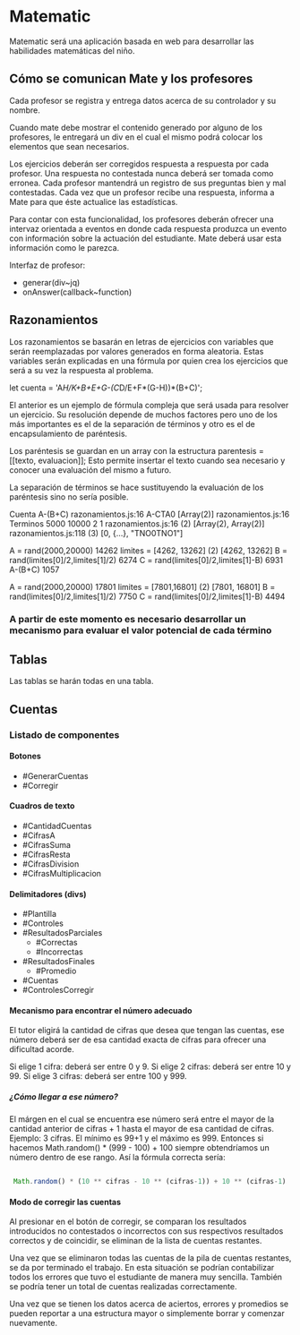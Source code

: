 # Matematic

Matematic será una aplicación basada en web para desarrollar las habilidades matemáticas del niño.

## Cómo se comunican Mate y los profesores

Cada profesor se registra y entrega datos acerca de su controlador y su nombre.

Cuando mate debe mostrar el contenido generado por alguno de los profesores, le entregará un div en el cual el mismo podrá colocar los elementos que sean necesarios.

Los ejercicios deberán ser corregidos respuesta a respuesta por cada profesor. Una respuesta no contestada nunca deberá ser tomada como erronea. Cada profesor mantendrá un registro de sus preguntas bien y mal contestadas. Cada vez que un profesor recibe una respuesta, informa a Mate para que éste actualice las estadísticas.

Para contar con esta funcionalidad, los profesores deberán ofrecer una intervaz orientada a eventos en donde cada respuesta produzca un evento con información sobre la actuación del estudiante. Mate deberá usar esta información como le parezca.

Interfaz de profesor:

- generar(div~jq)
- onAnswer(callback~function)

## Razonamientos

Los razonamientos se basarán en letras de ejercicios con variables que serán reemplazadas por valores generados en forma aleatoria. Estas variables serán explicadas en una fórmula por quien crea los ejercicios que será a su vez la respuesta al problema.

let cuenta = 'A*H/K+B+E+G-(C*D/E+F*(G-H))*(B+C)';

El anterior es un ejemplo de fórmula compleja que será usada para resolver un ejercicio.
Su resolución depende de muchos factores pero uno de los más importantes es el de la separación de términos y otro es el de encapsulamiento de paréntesis.

Los paréntesis se guardan en un array con la estructura
parentesis = [[texto, evaluacion]];
Esto permite insertar el texto cuando sea necesario y conocer una evaluación del mismo a futuro.

La separación de términos se hace sustituyendo la evaluación de los paréntesis sino no sería posible.

Cuenta A-(B+C)
razonamientos.js:16 A-CTA0 [Array(2)]
razonamientos.js:16 Terminos 5000 10000 2 1
razonamientos.js:16 (2) [Array(2), Array(2)]
razonamientos.js:118 (3) [0, {…}, "TNO0TNO1"]

A = rand(2000,20000)
14262
limites = [4262, 13262]
(2) [4262, 13262]
B = rand(limites[0]/2,limites[1]/2)
6274
C = rand(limites[0]/2,limites[1]-B)
6931
A-(B+C)
1057

A = rand(2000,20000)
17801
limites = [7801,16801]
(2) [7801, 16801]
B = rand(limites[0]/2,limites[1]/2)
7750
C = rand(limites[0]/2,limites[1]-B)
4494

### A partir de este momento es necesario desarrollar un mecanismo para evaluar el valor potencial de cada término

## Tablas

Las tablas se harán todas en una tabla.

## Cuentas

### Listado de componentes

#### Botones

- #GenerarCuentas
- #Corregir

#### Cuadros de texto

- #CantidadCuentas
- #CifrasA
- #CifrasSuma
- #CifrasResta
- #CifrasDivision
- #CifrasMultiplicacion

#### Delimitadores (divs)

- #Plantilla
- #Controles
- #ResultadosParciales
  - #Correctas
  - #Incorrectas
- #ResultadosFinales
  - #Promedio
- #Cuentas
- #ControlesCorregir

#### Mecanismo para encontrar el número adecuado

El tutor eligirá la cantidad de cifras que desea que tengan las cuentas, ese número deberá ser de esa cantidad exacta de cifras para ofrecer una dificultad acorde.

Si elige 1 cifra: deberá ser entre 0 y 9.
Si elige 2 cifras: deberá ser entre 10 y 99.
Si elige 3 cifras: deberá ser entre 100 y 999.

##### ¿Cómo llegar a ese número?

El márgen en el cual se encuentra ese número será entre el mayor de la cantidad anterior de cifras + 1 hasta el mayor de esa cantidad de cifras. Ejemplo: 3 cifras. El mínimo es 99+1 y el máximo es 999. Entonces si hacemos Math.random() * (999 - 100) + 100 siempre obtendríamos un número dentro de ese rango. Así la fórmula correcta sería:

```js

 Math.random() * (10 ** cifras - 10 ** (cifras-1)) + 10 ** (cifras-1)

```

#### Modo de corregir las cuentas

Al presionar en el botón de corregir, se comparan los resultados introducidos no contestados o incorrectos con sus respectivos resultados correctos y de coincidir, se eliminan de la lista de cuentas restantes.

Una vez que se eliminaron todas las cuentas de la pila de cuentas restantes, se da por terminado el trabajo. En esta situación se podrían contabilizar todos los errores que tuvo el estudiante de manera muy sencilla. También se podría tener un total de cuentas realizadas correctamente.

Una vez que se tienen los datos acerca de aciertos, errores y promedios se pueden reportar a una estructura mayor o simplemente borrar y comenzar nuevamente.
